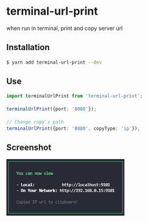 # terminal-url-print

when run in terminal, print and copy server url

## Installation

```sh
$ yarn add terminal-url-print --dev
```

## Use

```ts
import terminalUrlPrint from 'terminal-url-print';

terminalUrlPrint({port: '8080'});

// Change copy's path
terminalUrlPrint({port: '8080', copyType: 'ip'});
```

## Screenshot
![GITHUB](https://raw.githubusercontent.com/lesley920719/npm-package-tool/master/public/img/terminal-url-print-screenshot.png)
